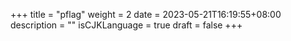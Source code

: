 +++
title = "pflag"
weight = 2
date = 2023-05-21T16:19:55+08:00
description = ""
isCJKLanguage = true
draft = false
+++